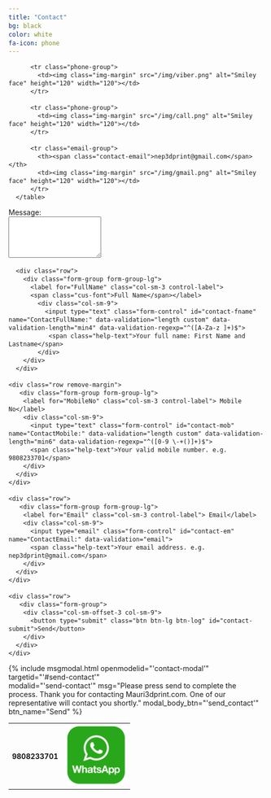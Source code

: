 ```yaml
---
title: "Contact"
bg: black 
color: white
fa-icon: phone
---
```


<div class="container">
  <div class="row">
    <div class="col-sm-6">
      <table style="width:100%">
          <tr class="phone-group">
            <th rowspan="3"><span class="phone-no">9808233701</span></th>
            <td><img class="img-margin" src="/img/whatsapp.png" alt="Smiley face" height="120" width="120"> </td>
          </tr>

          <tr class="phone-group">
            <td><img class="img-margin" src="/img/viber.png" alt="Smiley face" height="120" width="120"></td>
          </tr>

          <tr class="phone-group">
            <td><img class="img-margin" src="/img/call.png" alt="Smiley face" height="120" width="120"></td>
          </tr>

          <tr class="email-group">
            <th><span class="contact-email">nep3dprint@gmail.com</span></th>
            <td><img class="img-margin" src="/img/gmail.png" alt="Smiley face" height="120" width="120"></td>
          </tr>
      </table>
  </div>

  <div class="col-md-6">
    <form action="https://getsimpleform.com/messages?form_api_token=f21c9f6d668564eb6d853a65cf8c1e77" method="post" class="form-horizontal" id="contact-form">
        <div class="row">
        <div class="form-group form-group-lg">
          <label for="FullName" class="col-sm-3 control-label">
          <span class="cus-font">Message:</span></label>
            <div class="col-sm-9">
              <textarea class="form-control" rows="5" id="contact-msg" name="ContactMessage:" data-validation="length" data-validation-length="min4"></textarea>
              <span class="help-text">
              </span>
            </div>
        </div>
      </div>

      <div class="row">
        <div class="form-group form-group-lg">
          <label for="FullName" class="col-sm-3 control-label">
          <span class="cus-font">Full Name</span></label>
            <div class="col-sm-9">
              <input type="text" class="form-control" id="contact-fname" name="ContactFullName:" data-validation="length custom" data-validation-length="min4" data-validation-regexp="^([A-Za-z ]+)$">
               <span class="help-text">Your full name: First Name and Lastname</span>
            </div>
        </div>
      </div>

    <div class="row remove-margin">
       <div class="form-group form-group-lg">
        <label for="MobileNo" class="col-sm-3 control-label"> Mobile No</label>
        <div class="col-sm-9">
          <input type="text" class="form-control" id="contact-mob" name="ContactMobile:" data-validation="length custom" data-validation-length="min6" data-validation-regexp="^([0-9 \-+()]+)$">
          <span class="help-text">Your valid mobile number. e.g. 9808233701</span>
        </div>
      </div>
    </div>

    <div class="row">
       <div class="form-group form-group-lg">
        <label for="Email" class="col-sm-3 control-label"> Email</label>
        <div class="col-sm-9">
          <input type="email" class="form-control" id="contact-em" name="ContactEmail:" data-validation="email">
          <span class="help-text">Your email address. e.g. nep3dprint@gmail.com</span>
        </div>
      </div>
    </div>

    <div class="row">
       <div class="form-group">
        <div class="col-sm-offset-3 col-sm-9">
          <button type="submit" class="btn btn-lg btn-log" id="contact-submit">Send</button>
        </div>
      </div>
    </div>
  </form>
  </div>
</div>

{% include msgmodal.html 
        openmodelid="'contact-modal'" 
        targetid="'#send-contact'"  
        modalid="'send-contact'" 
        msg="Please press send to complete the process. Thank you for contacting Mauri3dprint.com. One of our representative will contact you shortly." 
        modal_body_btn="'send_contact'"
        btn_name="Send"
        %}

<script>
//fileSubmit accepts four parameters
//1. name of the form, 2. id of a button to open modal. 
//3. button inside below message 4. main form submit.
fileSubmit("#contact-form", "#contact-modal", "#send_contact","#contact-submit");
</script>


